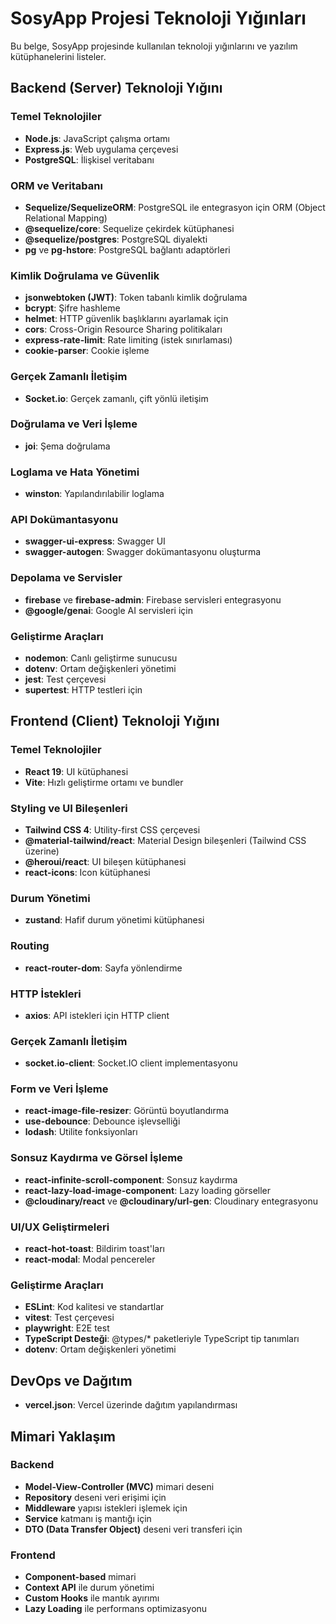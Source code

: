 # SosyApp Projesi Teknoloji Yığınları

Bu belge, SosyApp projesinde kullanılan teknoloji yığınlarını ve yazılım kütüphanelerini listeler.

## Backend (Server) Teknoloji Yığını

### Temel Teknolojiler

-   **Node.js**: JavaScript çalışma ortamı
-   **Express.js**: Web uygulama çerçevesi
-   **PostgreSQL**: İlişkisel veritabanı

### ORM ve Veritabanı

-   **Sequelize/SequelizeORM**: PostgreSQL ile entegrasyon için ORM (Object Relational Mapping)
-   **@sequelize/core**: Sequelize çekirdek kütüphanesi
-   **@sequelize/postgres**: PostgreSQL diyalekti
-   **pg** ve **pg-hstore**: PostgreSQL bağlantı adaptörleri

### Kimlik Doğrulama ve Güvenlik

-   **jsonwebtoken (JWT)**: Token tabanlı kimlik doğrulama
-   **bcrypt**: Şifre hashleme
-   **helmet**: HTTP güvenlik başlıklarını ayarlamak için
-   **cors**: Cross-Origin Resource Sharing politikaları
-   **express-rate-limit**: Rate limiting (istek sınırlaması)
-   **cookie-parser**: Cookie işleme

### Gerçek Zamanlı İletişim

-   **Socket.io**: Gerçek zamanlı, çift yönlü iletişim

### Doğrulama ve Veri İşleme

-   **joi**: Şema doğrulama

### Loglama ve Hata Yönetimi

-   **winston**: Yapılandırılabilir loglama

### API Dokümantasyonu

-   **swagger-ui-express**: Swagger UI
-   **swagger-autogen**: Swagger dokümantasyonu oluşturma

### Depolama ve Servisler

-   **firebase** ve **firebase-admin**: Firebase servisleri entegrasyonu
-   **@google/genai**: Google AI servisleri için

### Geliştirme Araçları

-   **nodemon**: Canlı geliştirme sunucusu
-   **dotenv**: Ortam değişkenleri yönetimi
-   **jest**: Test çerçevesi
-   **supertest**: HTTP testleri için

## Frontend (Client) Teknoloji Yığını

### Temel Teknolojiler

-   **React 19**: UI kütüphanesi
-   **Vite**: Hızlı geliştirme ortamı ve bundler

### Styling ve UI Bileşenleri

-   **Tailwind CSS 4**: Utility-first CSS çerçevesi
-   **@material-tailwind/react**: Material Design bileşenleri (Tailwind CSS üzerine)
-   **@heroui/react**: UI bileşen kütüphanesi
-   **react-icons**: Icon kütüphanesi

### Durum Yönetimi

-   **zustand**: Hafif durum yönetimi kütüphanesi

### Routing

-   **react-router-dom**: Sayfa yönlendirme

### HTTP İstekleri

-   **axios**: API istekleri için HTTP client

### Gerçek Zamanlı İletişim

-   **socket.io-client**: Socket.IO client implementasyonu

### Form ve Veri İşleme

-   **react-image-file-resizer**: Görüntü boyutlandırma
-   **use-debounce**: Debounce işlevselliği
-   **lodash**: Utilite fonksiyonları

### Sonsuz Kaydırma ve Görsel İşleme

-   **react-infinite-scroll-component**: Sonsuz kaydırma
-   **react-lazy-load-image-component**: Lazy loading görseller
-   **@cloudinary/react** ve **@cloudinary/url-gen**: Cloudinary entegrasyonu

### UI/UX Geliştirmeleri

-   **react-hot-toast**: Bildirim toast'ları
-   **react-modal**: Modal pencereler

### Geliştirme Araçları

-   **ESLint**: Kod kalitesi ve standartlar
-   **vitest**: Test çerçevesi
-   **playwright**: E2E test
-   **TypeScript Desteği**: @types/\* paketleriyle TypeScript tip tanımları
-   **dotenv**: Ortam değişkenleri yönetimi

## DevOps ve Dağıtım

-   **vercel.json**: Vercel üzerinde dağıtım yapılandırması

## Mimari Yaklaşım

### Backend

-   **Model-View-Controller (MVC)** mimari deseni
-   **Repository** deseni veri erişimi için
-   **Middleware** yapısı istekleri işlemek için
-   **Service** katmanı iş mantığı için
-   **DTO (Data Transfer Object)** deseni veri transferi için

### Frontend

-   **Component-based** mimari
-   **Context API** ile durum yönetimi
-   **Custom Hooks** ile mantık ayırımı
-   **Lazy Loading** ile performans optimizasyonu
